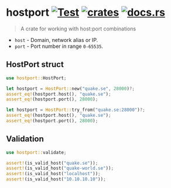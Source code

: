 # hostport [![Test](https://github.com/vikpe/hostport/actions/workflows/test.yml/badge.svg?branch=main)](https://github.com/vikpe/hostport/actions/workflows/test.yml) [![crates](https://img.shields.io/crates/v/hostport)](https://crates.io/crates/hostport) [![docs.rs](https://img.shields.io/docsrs/hostport)](https://docs.rs/hostport/)

> A crate for working with host:port combinations

* `host` - Domain, network alias or IP.
* `port` - Port number in range `0-65535`.

## HostPort struct

```rust
use hostport::HostPort;

let hostport = HostPort::new("quake.se", 28000)?;
assert_eq!(hostport.host(), "quake.se");
assert_eq!(hostport.port(), 28000);

let hostport = HostPort::try_from("quake.se:28000")?;
assert_eq!(hostport.host(), "quake.se");
assert_eq!(hostport.port(), 28000);
```

## Validation

```rust
use hostport::validate;

assert!(is_valid_host("quake.se"));
assert!(is_valid_host("quake-world.se"));
assert!(is_valid_host("localhost"));
assert!(is_valid_host("10.10.10.10"));
```